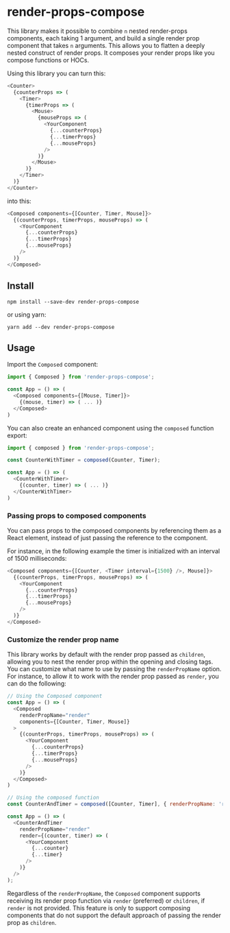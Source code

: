 # render-props-compose

This library makes it possible to combine `n` nested render-props components, each taking 1 argument, and build a single render prop component that takes `n` arguments. This allows you to flatten a deeply nested construct of render props. It composes your render props like you compose functions or HOCs.

Using this library you can turn this:

```javascript
<Counter>
  {counterProps => (
    <Timer>
      {timerProps => (
        <Mouse>
          {mouseProps => (
            <YourComponent
              {...counterProps}
              {...timerProps}
              {...mouseProps}
            />
          )}
        </Mouse>
      )}
    </Timer>
  )}
</Counter>
```

into this:

```javascript
<Composed components={[Counter, Timer, Mouse]}>
  {(counterProps, timerProps, mouseProps) => (
    <YourComponent
      {...counterProps}
      {...timerProps}
      {...mouseProps}
    />
  )}
</Composed>
```

## Install

```
npm install --save-dev render-props-compose
```

or using yarn:

```
yarn add --dev render-props-compose
```

## Usage

Import the `Composed` component:

```javascript
import { Composed } from 'render-props-compose';

const App = () => (
  <Composed components={[Mouse, Timer]}>
    {(mouse, timer) => ( ... )}
  </Composed>
)
```

You can also create an enhanced component using the `composed` function export:

```javascript
import { composed } from 'render-props-compose';

const CounterWithTimer = composed(Counter, Timer);

const App = () => (
  <CounterWithTimer>
    {(counter, timer) => ( ... )}
  </CounterWithTimer>
)
```

### Passing props to composed components

You can pass props to the composed components by referencing them as a React element, instead of just passing the reference to the component.

For instance, in the following example the timer is initialized with an interval of 1500 milliseconds:

```javascript
<Composed components={[Counter, <Timer interval={1500} />, Mouse]}>
  {(counterProps, timerProps, mouseProps) => (
    <YourComponent
      {...counterProps}
      {...timerProps}
      {...mouseProps}
    />
  )}
</Composed>
```

### Customize the render prop name

This library works by default with the render prop passed as `children`, allowing you to nest the render prop within the opening and closing tags. You can customize what name to use by passing the `renderPropName` option. For instance, to allow it to work with the render prop passed as `render`, you can do the following:

```javascript
// Using the Composed component
const App = () => (
  <Composed
    renderPropName="render"
    components={[Counter, Timer, Mouse]}
  >
    {(counterProps, timerProps, mouseProps) => (
      <YourComponent
        {...counterProps}
        {...timerProps}
        {...mouseProps}
      />
    )}
  </Composed>
)

// Using the composed function
const CounterAndTimer = composed([Counter, Timer], { renderPropName: 'render'});

const App = () => (
  <CounterAndTimer
    renderPropName="render"
    render={(counter, timer) => (
      <YourComponent
        {...counter}
        {...timer}
      />
    )}
  />
);
```

Regardless of the `renderPropName`, the `Composed` component supports receiving its render prop function via `render` (preferred) or `children`, if `render` is not provided. This feature is only to support composing components that do not support the default approach of passing the render prop as `children`.
